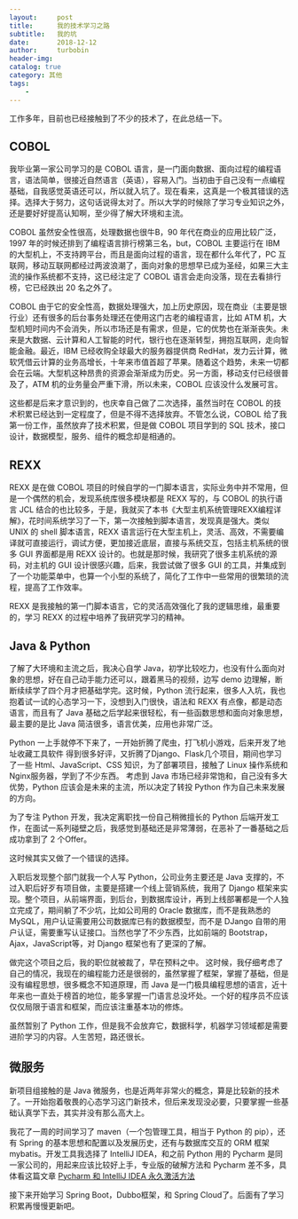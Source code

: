 ```yaml
---
layout:     post
title:      我的技术学习之路
subtitle:   我的坑
date:       2018-12-12
author:     turbobin
header-img: 
catalog: true
category: 其他
tags:
    - 
---
```


工作多年，目前也已经接触到了不少的技术了，在此总结一下。

## COBOL

我毕业第一家公司学习的是 COBOL 语言，是一门面向数据、面向过程的编程语言，语法简单，很接近自然语言（英语），容易入门。当初由于自己没有一点编程基础，自我感觉英语还可以，所以就入坑了。现在看来，这真是一个极其错误的选择。选择大于努力，这句话说得太对了。所以大学的时候除了学习专业知识之外，还是要好好提高认知啊，至少得了解大环境和主流。

COBOL 虽然安全性很高，处理数据也很牛B，90 年代在商业的应用比较广泛，1997 年的时候还排到了编程语言排行榜第三名，but，COBOL 主要运行在 IBM 的大型机上，不支持跨平台，而且是面向过程的语言，现在都什么年代了，PC 互联网，移动互联网都经过两波浪潮了，面向对象的思想早已成为圣经，如果三大主流的操作系统都不支持，这已经注定了 COBOL 语言会走向没落，现在去看排行榜，它已经跌出 20 名之外了。

COBOL 由于它的安全性高，数据处理强大，加上历史原因，现在商业（主要是银行业）还有很多的后台事务处理还在使用这门古老的编程语言，比如 ATM 机，大型机短时间内不会消失，所以市场还是有需求，但是，它的优势也在渐渐丧失。未来是大数据、云计算和人工智能的时代，银行也在逐渐转型，拥抱互联网，走向智能金融。最近，IBM 已经收购全球最大的服务器提供商 RedHat，发力云计算，微软凭借云计算的业务高增长，十年来市值首超了苹果。随着这个趋势，未来一切都会在云端。大型机这种昂贵的资源会渐渐成为历史。另一方面，移动支付已经很普及了，ATM 机的业务量会严重下滑，所以未来，COBOL 应该没什么发展可言。

这些都是后来才意识到的，也庆幸自己做了二次选择，虽然当时在 COBOL 的技术积累已经达到一定程度了，但是不得不选择放弃。不管怎么说，COBOL 给了我第一份工作，虽然放弃了技术积累，但是做 COBOL 项目学到的 SQL 技术，接口设计，数据模型，服务、组件的概念却是相通的。

## REXX

REXX 是在做 COBOL 项目的时候自学的一门脚本语言，实际业务中并不常用，但是一个偶然的机会，发现系统库很多模块都是 REXX 写的，与 COBOL 的执行语言 JCL 结合的也比较多，于是，我就买了本书《大型主机系统管理REXX编程详解》，花时间系统学习了一下，第一次接触到脚本语言，发现真是强大。类似 UNIX 的 shell 脚本语言，REXX 语言运行在大型主机上，灵活、高效，不需要编译就可直接运行，调试方便，更加接近底层，直接与系统交互，包括主机系统的很多 GUI 界面都是用 REXX 设计的。也就是那时候，我研究了很多主机系统的源码，对主机的 GUI 设计很感兴趣，后来，我尝试做了很多 GUI 的工具，并集成到了一个功能菜单中，也算一个小型的系统了，简化了工作中一些常用的很繁琐的流程，提高了工作效率。

REXX 是我接触的第一门脚本语言，它的灵活高效强化了我的逻辑思维，最重要的，学习 REXX 的过程中培养了我研究学习的精神。

## Java & Python

了解了大环境和主流之后，我决心自学 Java，初学比较吃力，也没有什么面向对象的思想，好在自己动手能力还可以，跟着黑马的视频，边写 demo 边理解，断断续续学了四个月才把基础学完。这时候，Python 流行起来，很多人入坑，我也抱着试一试的心态学习一下，没想到入门很快，语法和 REXX 有点像，都是动态语言，而且有了 Java 基础之后学起来很轻松，有一些函数思想和面向对象思想，最主要的是比 Java 简洁很多，语言优美，应用也非常广泛。

Python 一上手就停不下来了，一开始折腾了爬虫，打飞机小游戏，后来开发了地址收藏工具软件 得到很多好评，又折腾了Django、Flask几个项目，期间也学习了一些 Html、JavaScript、CSS 知识，为了部署项目，接触了 Linux 操作系统和 Nginx服务器，学到了不少东西。 考虑到 Java 市场已经非常饱和，自己没有多大优势，Python 应该会是未来的主流，所以决定了转投 Python 作为自己未来发展的方向。

为了专注 Python 开发，我决定离职找一份自己稍微擅长的 Python 后端开发工作，在面试一系列碰壁之后，我感觉到基础还是非常薄弱，在恶补了一番基础之后成功拿到了 2 个Offer。

这时候其实又做了一个错误的选择。

入职后发现整个部门就我一个人写 Python，公司业务主要还是 Java 支撑的，不过入职后好歹有项目做，主要是搭建一个线上营销系统，我用了 Django 框架来实现。整个项目，从前端界面，到后台，到数据库设计，再到上线部署都是一个人独立完成了，期间躺了不少坑，比如公司用的 Oracle 数据库，而不是我熟悉的 MySQL，用户认证需要用公司数据库已有的数据模型，而不是 DJango 自带的用户认证，需要重写认证接口。当然也学了不少东西，比如前端的 Bootstrap，Ajax，JavaScript等，对 Django 框架也有了更深的了解。

做完这个项目之后，我的职位就被裁了，早在预料之中。
这时候，我仔细考虑了自己的情况，我现在的编程能力还是很弱的，虽然掌握了框架，掌握了基础，但是没有编程思想，很多概念不知道原理，而 Java 是一门极具编程思想的语言，近十年来也一直处于榜首的地位，能多掌握一门语言总没坏处。一个好的程序员不应该仅仅局限于语言和框架，而应该注重基本功的修炼。

虽然暂别了 Python 工作，但是我不会放弃它，数据科学，机器学习领域都是需要进阶学习的内容。人生苦短，路还很长。

## 微服务

新项目组接触的是 Java 微服务，也是近两年非常火的概念，算是比较新的技术了。一开始抱着敬畏的心态学习这门新技术，但后来发现没必要，只要掌握一些基础认真学下去，其实并没有那么高大上。

我花了一周的时间学习了 maven（一个包管理工具，相当于 Python 的 pip），还有 Spring 的基本思想和配置以及发展历史，还有与数据库交互的 ORM 框架 mybatis。开发工具我选择了 IntelliJ IDEA，和之前 Python 用的 Pycharm 是同一家公司的，用起来应该比较好上手，专业版的破解方法和 Pycharm 差不多，具体看这篇文章 [Pycharm 和 IntelliJ IDEA 永久激活方法](https://turbobin.github.io/2018/12/03/activate-you-idea/)

接下来开始学习 Spring Boot，Dubbo框架，和 Spring Cloud了。后面有了学习积累再慢慢更新吧。